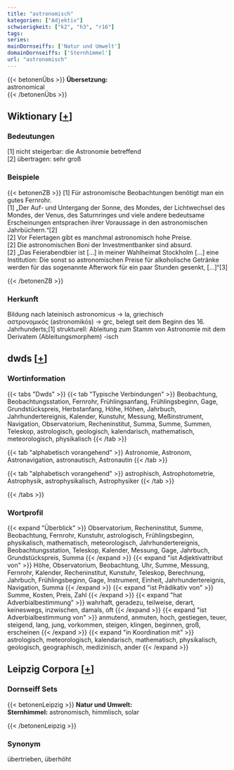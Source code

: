 ```yaml
---
title: "astronomisch"
kategorien: ["Adjektiv"]
schwierigkeit: ["k2", "h3", "r16"]
tags:
series:
mainDornseiffs: ['Natur und Umwelt']
domainDornseiffs: ['Sternhimmel']
url: "astronomisch"
---
```


{{< betonenÜbs >}}
**Übersetzung:**  
astronomical  
{{< /betonenÜbs >}}

## Wiktionary [[+](https://de.wiktionary.org/wiki/astronomisch)]

### Bedeutungen
[1] nicht steigerbar: die Astronomie betreffend  
[2] übertragen: sehr groß  

### Beispiele
{{< betonenZB >}}
[1] Für astronomische Beobachtungen benötigt man ein gutes Fernrohr.  
[1] „Der Auf- und Untergang der Sonne, des Mondes, der Lichtwechsel des Mondes, der Venus, des Saturnringes und viele andere bedeutsame Erscheinungen entsprachen ihrer Voraussage in den astronomischen Jahrbüchern.“[2]  
[2] Vor Feiertagen gibt es manchmal astronomisch hohe Preise.  
[2] Die astronomischen Boni der Investmentbanker sind absurd.  
[2] „Das Feierabendbier ist […] in meiner Wahlheimat Stockholm […] eine Institution: Die sonst so astronomischen Preise für alkoholische Getränke werden für das sogenannte Afterwork für ein paar Stunden gesenkt, […]“[3]  

{{< /betonenZB >}}
### Herkunft
Bildung nach lateinisch astronomicus → la, griechisch αστρονομικός (astronomikós) → grc, belegt seit dem Beginn des 16. Jahrhunderts;[1] strukturell: Ableitung zum Stamm von Astronomie mit dem Derivatem (Ableitungsmorphem) -isch  



## dwds [[+](https://www.dwds.de/wb/astronomisch)]

### Wortinformation
{{< tabs "Dwds" >}}
{{< tab "Typische Verbindungen" >}}
Beobachtung, Beobachtungsstation, Fernrohr, Frühlingsanfang, Frühlingsbeginn, Gage, Grundstückspreis, Herbstanfang, Höhe, Höhen, Jahrbuch, Jahrhundertereignis, Kalender, Kunstuhr, Messung, Meßinstrument, Navigation, Observatorium, Recheninstitut, Summa, Summe, Summen, Teleskop, astrologisch, geologisch, kalendarisch, mathematisch, meteorologisch, physikalisch
{{< /tab >}}

{{< tab "alphabetisch vorangehend" >}}
Astronomie, Astronom, Astronavigation, astronautisch, Astronautin
{{< /tab >}}

{{< tab "alphabetisch vorangehend" >}}
astrophisch, Astrophotometrie, Astrophysik, astrophysikalisch, Astrophysiker
{{< /tab >}}

{{< /tabs >}}

### Wortprofil
{{< expand "Überblick" >}} Observatorium, Recheninstitut, Summe, Beobachtung, Fernrohr, Kunstuhr, astrologisch, Frühlingsbeginn, physikalisch, mathematisch, meteorologisch, Jahrhundertereignis, Beobachtungsstation, Teleskop, Kalender, Messung, Gage, Jahrbuch, Grundstückspreis, Summa {{< /expand >}}
{{< expand "ist Adjektivattribut von" >}} Höhe, Observatorium, Beobachtung, Uhr, Summe, Messung, Fernrohr, Kalender, Recheninstitut, Kunstuhr, Teleskop, Berechnung, Jahrbuch, Frühlingsbeginn, Gage, Instrument, Einheit, Jahrhundertereignis, Navigation, Summa {{< /expand >}}
{{< expand "ist Prädikativ von" >}} Summe, Kosten, Preis, Zahl {{< /expand >}}
{{< expand "hat Adverbialbestimmung" >}} wahrhaft, geradezu, teilweise, derart, keineswegs, inzwischen, damals, oft {{< /expand >}}
{{< expand "ist Adverbialbestimmung von" >}} anmutend, anmuten, hoch, gestiegen, teuer, steigend, lang, jung, vorkommen, steigen, klingen, beginnen, groß, erscheinen {{< /expand >}}
{{< expand "in Koordination mit" >}} astrologisch, meteorologisch, kalendarisch, mathematisch, physikalisch, geologisch, geographisch, medizinisch, ander {{< /expand >}}

## Leipzig Corpora [[+](https://corpora.uni-leipzig.de/en/res?word=astronomisch&corpusId=deu_newscrawl-public_2018)]

### Dornseiff Sets
{{< betonenLeipzig >}}
**Natur und Umwelt:**  
**Sternhimmel:** astronomisch, himmlisch, solar  

{{< /betonenLeipzig >}}

### Synonym
übertrieben, überhöht

